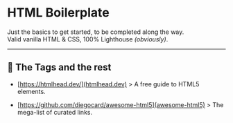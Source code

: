 # HTML Boilerplate

Just the basics to get started, to be completed along the way. \
Valid vanilla HTML & CSS, 100% Lighthouse *(obviously)*.

---

## 🧱 The Tags and the rest

- [https://htmlhead.dev/](htmlhead.dev) > A free guide to HTML5 <head> elements.

- [https://github.com/diegocard/awesome-html5](awesome-html5) > The mega-list of curated links.
